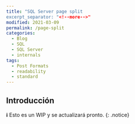 ```yaml
---
title: "SQL Server page split
excerpt_separator: "<!--more-->"
modified: 2021-03-09
permalink: /page-split
categories:
  - Blog
  - SQL
  - SQL Server
  - internals
tags:
  - Post Formats
  - readability
  - standard
---
```


## Introducción

**:information_source:** 
Esto es un WIP y se actualizará pronto.
{: .notice}